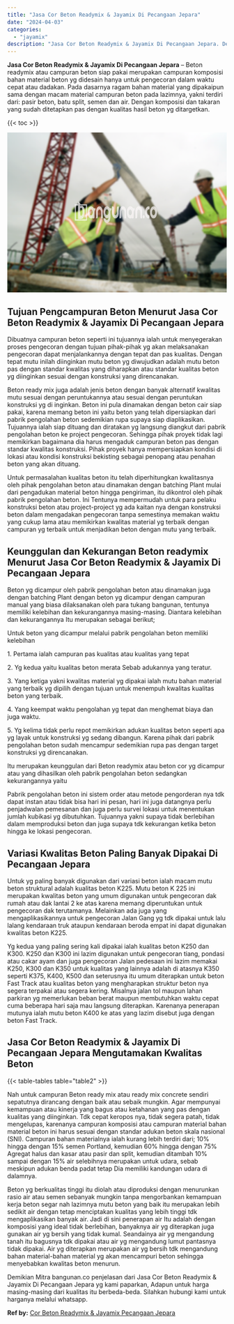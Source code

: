 ```yaml
---
title: "Jasa Cor Beton Readymix & Jayamix Di Pecangaan Jepara"
date: "2024-04-03"
categories: 
  - "jayamix"
description: "Jasa Cor Beton Readymix & Jayamix Di Pecangaan Jepara. Demikian Mitra bangunan.co penjelasan dari Jasa Cor Beton Readymix & Jayamix Di Pecangaan Jepara yg ka..."
---
```


**Jasa Cor Beton Readymix & Jayamix Di Pecangaan Jepara** – Beton readymix atau campuran beton siap pakai merupakan campuran komposisi bahan material beton yg didesain hanya untuk pengecoran dalam waktu cepat atau dadakan. Pada dasarnya ragam bahan material yang dipakaipun sama dengan macam material campuran beton pada lazimnya, yakni terdiri dari: pasir beton, batu split, semen dan air. Dengan komposisi dan takaran yang sudah ditetapkan pas dengan kualitas hasil beton yg ditargetkan.

{{< toc >}}

![Jasa Cor Beton Readymix & Jayamix Di Pecangaan Jepara](/images/jasa-cor-readymix-26.png)

## Tujuan Pengcampuran Beton Menurut Jasa Cor Beton Readymix & Jayamix Di Pecangaan Jepara

Dibuatnya campuran beton seperti ini tujuannya ialah untuk menyegerakan proses pengecoran dengan tujuan pihak-pihak yg akan melaksanakan pengecoran dapat menjalankannya dengan tepat dan pas kualitas. Dengan tepat mutu inilah diinginkan mutu beton yg diwujudkan adalah mutu beton pas dengan standar kwalitas yang diharapkan atau standar kualitas beton yg diinginkan sesuai dengan konstruksi yang direncanakan.

Beton ready mix juga adalah jenis beton dengan banyak alternatif kwalitas mutu sesuai dengan peruntukannya atau sesuai dengan peruntukan konstruksi yg di inginkan. Beton ini pula dinamakan dengan beton cair siap pakai, karena memang beton ini yaitu beton yang telah dipersiapkan dari pabrik pengolahan beton sedemikian rupa supaya siap diaplikasikan. Tujuannya ialah siap dituang dan diratakan yg langsung diangkut dari pabrik pengolahan beton ke project pengecoran. Sehingga pihak proyek tidak lagi memikirkan bagaimana dia harus mengaduk campuran beton pas dengan standar kwalitas konstruksi. Pihak proyek hanya mempersiapkan kondisi di lokasi atau kondisi konstruksi bekisting sebagai penopang atau penahan beton yang akan dituang.

Untuk permasalahan kualitas beton itu telah diperhitungkan kwalitasnya oleh pihak pengolahan beton atau dinamakan dengan batching Plant mulai dari pengadukan material beton hingga pengiriman, itu dikontrol oleh pihak pabrik pengolahan beton. Ini Tentunya mempermudah untuk para pelaku konstruksi beton atau project-project yg ada kaitan nya dengan konstruksi beton dalam mengadakan pengecoran tanpa semestinya memakan waktu yang cukup lama atau memikirkan kwalitas material yg terbaik dengan campuran yg terbaik untuk menjadikan beton dengan mutu yang terbaik.

## Keunggulan dan Kekurangan Beton readymix Menurut Jasa Cor Beton Readymix & Jayamix Di Pecangaan Jepara

Beton yg dicampur oleh pabrik pengolahan beton atau dinamakan juga dengan batching Plant dengan beton yg dicampur dengan campuran manual yang biasa dilaksanakan oleh para tukang bangunan, tentunya memiliki kelebihan dan kekurangannya masing-masing. Diantara kelebihan dan kekurangannya Itu merupakan sebagai berikut;

Untuk beton yang dicampur melalui pabrik pengolahan beton memiliki kelebihan

1\. Pertama ialah campuran pas kualitas atau kualitas yang tepat

2\. Yg kedua yaitu kualitas beton merata Sebab adukannya yang teratur.

3\. Yang ketiga yakni kwalitas material yg dipakai ialah mutu bahan material yang terbaik yg dipilih dengan tujuan untuk menempuh kwalitas kualitas beton yang terbaik.

4\. Yang keempat waktu pengolahan yg tepat dan menghemat biaya dan juga waktu.

5\. Yg kelima tidak perlu repot memikirkan adukan kualitas beton seperti apa yg layak untuk konstruksi yg sedang dibangun. Karena pihak dari pabrik pengolahan beton sudah mencampur sedemikian rupa pas dengan target konstruksi yg direncanakan.

Itu merupakan keunggulan dari Beton readymix atau beton cor yg dicampur atau yang dihasilkan oleh pabrik pengolahan beton sedangkan kekurangannya yaitu

Pabrik pengolahan beton ini sistem order atau metode pengorderan nya tdk dapat instan atau tidak bisa hari ini pesan, hari ini juga datangnya perlu penjadwalan pemesanan dan juga perlu survei lokasi untuk menentukan jumlah kubikasi yg dibutuhkan. Tujuannya yakni supaya tidak berlebihan dalam memproduksi beton dan juga supaya tdk kekurangan ketika beton hingga ke lokasi pengecoran.

## Variasi Kwalitas Beton Paling Banyak Dipakai Di Pecangaan Jepara

Untuk yg paling banyak digunakan dari variasi beton ialah macam mutu beton struktural adalah kualitas beton K225. Mutu beton K 225 ini merupakan kwalitas beton yang umum digunakan untuk pengecoran dak rumah atau dak lantai 2 ke atas karena memang diperuntukan untuk pengecoran dak terutamanya. Melainkan ada juga yang mengaplikasikannya untuk pengecoran Jalan Gang yg tdk dipakai untuk lalu lalang kendaraan truk ataupun kendaraan beroda empat ini dapat digunakan kwalitas beton K225.

Yg kedua yang paling sering kali dipakai ialah kualitas beton K250 dan K300. K250 dan K300 ini lazim digunakan untuk pengecoran tiang, pondasi atau cakar ayam dan juga pengecoran Jalan pedesaan ini lazim memakai K250, K300 dan K350 untuk kualitas yang lainnya adalah di atasnya K350 seperti K375, K400, K500 dan seterusnya itu umum diterapkan untuk beton Fast Track atau kualitas beton yang mengharapkan struktur beton nya segera terpakai atau segera kering. Misalnya jalan tol maupun lahan parkiran yg memerlukan beban berat maupun membutuhkan waktu cepat cuma beberapa hari saja mau langsung diterapkan. Karenanya penerapan mutunya ialah mutu beton K400 ke atas yang lazim disebut juga dengan beton Fast Track.

## Jasa Cor Beton Readymix & Jayamix Di Pecangaan Jepara Mengutamakan Kwalitas Beton

{{< table-tables table="table2" >}}

Nah untuk campuran Beton ready mix atau ready mix concrete sendiri sepatutnya dirancang dengan baik atau sebaik mungkin. Agar mempunyai kemampuan atau kinerja yang bagus atau ketahanan yang pas dengan kualitas yang diinginkan. Tdk cepat keropos nya, tidak segera patah, tidak mengelupas, karenanya campuran komposisi atau campuran material bahan material beton ini harus sesuai dengan standar adukan beton skala nasional (SNI). Campuran bahan materialnya ialah kurang lebih terdiri dari; 10% hingga dengan 15% semen Portland, kemudian 60% hingga dengan 75% Agregat halus dan kasar atau pasir dan split, kemudian ditambah 10% sampai dengan 15% air selebihnya merupakan untuk udara, sebab meskipun adukan benda padat tetap Dia memiliki kandungan udara di dalamnya.

Beton yg berkualitas tinggi itu diolah atau diproduksi dengan menurunkan rasio air atau semen sebanyak mungkin tanpa mengorbankan kemampuan kerja beton segar nah lazimnya mutu beton yang baik itu merupakan lebih sedikit air dengan tetap menciptakan kualitas yang lebih tinggi tdk mengaplikasikan banyak air. Jadi di sini penerapan air Itu adalah dengan komposisi yang ideal tidak berlebihan, banyaknya air yg diterapkan juga gunakan air yg bersih yang tidak kumal. Seandainya air yg mengandung tanah itu bagusnya tdk dipakai atau air yg mengandung lumut pantasnya tidak dipakai. Air yg diterapkan merupakan air yg bersih tdk mengandung bahan material-bahan material yg akan mencampuri beton sehingga menyebabkan kwalitas beton menurun.

Demikian Mitra bangunan.co penjelasan dari Jasa Cor Beton Readymix & Jayamix Di Pecangaan Jepara yg kami paparkan, Adapun untuk harga masing-masing dari kualitas itu berbeda-beda. Silahkan hubungi kami untuk harganya melalui whatsapp.

**Ref by:** [Cor Beton Readymix & Jayamix Pecangaan Jepara](https://id.wikipedia.org/wiki/Cor)
